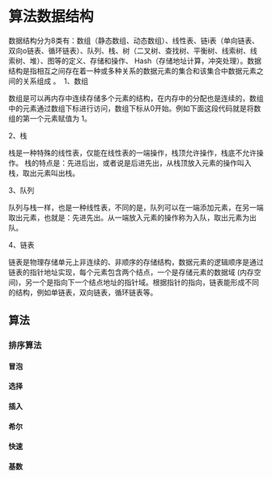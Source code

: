 # 算法数据结构
数据结构分为8类有：数组（静态数组、动态数组）、线性表、链i表（单向链表、双向o链表、循环链表）、队列、栈、树（二叉树、查找树、平衡树、线索树、线索树、堆）、图等的定义、存储和操作、 Hash（存储地址计算，冲突处理）。数据结构是指相互之间存在着一种或多种关系的数据元素的集合和该集合中数据元素之间的关系组成 。 
1、数组

数组是可以再内存中连续存储多个元素的结构，在内存中的分配也是连续的，数组中的元素通过数组下标进行访问，数组下标从0开始。例如下面这段代码就是将数组的第一个元素赋值为 1。

2、栈

栈是一种特殊的线性表，仅能在线性表的一端操作，栈顶允许操作，栈底不允许操作。 栈的特点是：先进后出，或者说是后进先出，从栈顶放入元素的操作叫入栈，取出元素叫出栈。  

3、队列

队列与栈一样，也是一种线性表，不同的是，队列可以在一端添加元素，在另一端取出元素，也就是：先进先出。从一端放入元素的操作称为入队，取出元素为出队。

4、链表

链表是物理存储单元上非连续的、非顺序的存储结构，数据元素的逻辑顺序是通过链表的指针地址实现，每个元素包含两个结点，一个是存储元素的数据域 (内存空间)，另一个是指向下一个结点地址的指针域。根据指针的指向，链表能形成不同的结构，例如单链表，双向链表，循环链表等。 

## 算法

### 排序算法

#### 冒泡

#### 选择

#### 插入

#### 希尔

#### 快速

#### 基数

